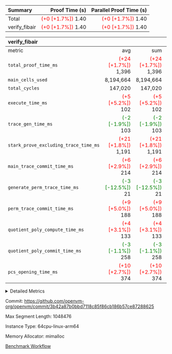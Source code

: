 | Summary | Proof Time (s) | Parallel Proof Time (s) |
|:---|---:|---:|
| Total | <span style='color: red'>(+0 [+1.7%])</span> 1.40 | <span style='color: red'>(+0 [+1.7%])</span> 1.40 |
| verify_fibair | <span style='color: red'>(+0 [+1.7%])</span> 1.40 | <span style='color: red'>(+0 [+1.7%])</span> 1.40 |


| verify_fibair |||||
|:---|---:|---:|---:|---:|
|metric|avg|sum|max|min|
| `total_proof_time_ms ` | <span style='color: red'>(+24 [+1.7%])</span> 1,396 | <span style='color: red'>(+24 [+1.7%])</span> 1,396 | <span style='color: red'>(+24 [+1.7%])</span> 1,396 | <span style='color: red'>(+24 [+1.7%])</span> 1,396 |
| `main_cells_used     ` |  8,194,664 |  8,194,664 |  8,194,664 |  8,194,664 |
| `total_cycles        ` |  147,020 |  147,020 |  147,020 |  147,020 |
| `execute_time_ms     ` | <span style='color: red'>(+5 [+5.2%])</span> 102 | <span style='color: red'>(+5 [+5.2%])</span> 102 | <span style='color: red'>(+5 [+5.2%])</span> 102 | <span style='color: red'>(+5 [+5.2%])</span> 102 |
| `trace_gen_time_ms   ` | <span style='color: green'>(-2 [-1.9%])</span> 103 | <span style='color: green'>(-2 [-1.9%])</span> 103 | <span style='color: green'>(-2 [-1.9%])</span> 103 | <span style='color: green'>(-2 [-1.9%])</span> 103 |
| `stark_prove_excluding_trace_time_ms` | <span style='color: red'>(+21 [+1.8%])</span> 1,191 | <span style='color: red'>(+21 [+1.8%])</span> 1,191 | <span style='color: red'>(+21 [+1.8%])</span> 1,191 | <span style='color: red'>(+21 [+1.8%])</span> 1,191 |
| `main_trace_commit_time_ms` | <span style='color: red'>(+6 [+2.9%])</span> 214 | <span style='color: red'>(+6 [+2.9%])</span> 214 | <span style='color: red'>(+6 [+2.9%])</span> 214 | <span style='color: red'>(+6 [+2.9%])</span> 214 |
| `generate_perm_trace_time_ms` | <span style='color: green'>(-3 [-12.5%])</span> 21 | <span style='color: green'>(-3 [-12.5%])</span> 21 | <span style='color: green'>(-3 [-12.5%])</span> 21 | <span style='color: green'>(-3 [-12.5%])</span> 21 |
| `perm_trace_commit_time_ms` | <span style='color: red'>(+9 [+5.0%])</span> 188 | <span style='color: red'>(+9 [+5.0%])</span> 188 | <span style='color: red'>(+9 [+5.0%])</span> 188 | <span style='color: red'>(+9 [+5.0%])</span> 188 |
| `quotient_poly_compute_time_ms` | <span style='color: red'>(+4 [+3.1%])</span> 133 | <span style='color: red'>(+4 [+3.1%])</span> 133 | <span style='color: red'>(+4 [+3.1%])</span> 133 | <span style='color: red'>(+4 [+3.1%])</span> 133 |
| `quotient_poly_commit_time_ms` | <span style='color: green'>(-3 [-1.1%])</span> 258 | <span style='color: green'>(-3 [-1.1%])</span> 258 | <span style='color: green'>(-3 [-1.1%])</span> 258 | <span style='color: green'>(-3 [-1.1%])</span> 258 |
| `pcs_opening_time_ms ` | <span style='color: red'>(+10 [+2.7%])</span> 374 | <span style='color: red'>(+10 [+2.7%])</span> 374 | <span style='color: red'>(+10 [+2.7%])</span> 374 | <span style='color: red'>(+10 [+2.7%])</span> 374 |



<details>
<summary>Detailed Metrics</summary>

|  | verify_program_compile_ms | total_cells | stark_prove_excluding_trace_time_ms | quotient_poly_compute_time_ms | quotient_poly_commit_time_ms | perm_trace_commit_time_ms | pcs_opening_time_ms | main_trace_commit_time_ms |
| --- | --- | --- | --- | --- | --- | --- | --- |
|  | 7 | 65,536 | 63 | 3 | 13 | 0 | 32 | 13 | 

| air_name | rows | quotient_deg | main_cols | interactions | constraints | cells |
| --- | --- | --- | --- | --- | --- | --- |
| AccessAdapterAir<2> |  | 4 |  | 5 | 11 |  | 
| AccessAdapterAir<4> |  | 4 |  | 5 | 11 |  | 
| AccessAdapterAir<8> |  | 4 |  | 5 | 11 |  | 
| FibonacciAir | 32,768 | 1 | 2 |  | 5 | 65,536 | 
| FriReducedOpeningAir |  | 4 |  | 39 | 60 |  | 
| JalRangeCheckAir |  | 4 |  | 9 | 11 |  | 
| NativePoseidon2Air<BabyBearParameters>, 1> |  | 4 |  | 136 | 533 |  | 
| PhantomAir |  | 4 |  | 3 | 4 |  | 
| ProgramAir |  | 1 |  | 1 | 4 |  | 
| VariableRangeCheckerAir |  | 1 |  | 1 | 4 |  | 
| VmAirWrapper<AluNativeAdapterAir, FieldArithmeticCoreAir> |  | 4 |  | 15 | 23 |  | 
| VmAirWrapper<BranchNativeAdapterAir, BranchEqualCoreAir<1> |  | 4 |  | 11 | 22 |  | 
| VmAirWrapper<NativeAdapterAir<2, 0>, PublicValuesCoreAir> |  | 4 |  | 11 | 22 |  | 
| VmAirWrapper<NativeLoadStoreAdapterAir<1>, NativeLoadStoreCoreAir<1> |  | 4 |  | 15 | 16 |  | 
| VmAirWrapper<NativeLoadStoreAdapterAir<4>, NativeLoadStoreCoreAir<4> |  | 4 |  | 15 | 16 |  | 
| VmAirWrapper<NativeVectorizedAdapterAir<4>, FieldExtensionCoreAir> |  | 4 |  | 15 | 23 |  | 
| VmConnectorAir |  | 4 |  | 5 | 9 |  | 
| VolatileBoundaryAir |  | 4 |  | 4 | 16 |  | 

| group | trace_gen_time_ms | total_proof_time_ms | total_cycles | total_cells | stark_prove_excluding_trace_time_ms | quotient_poly_compute_time_ms | quotient_poly_commit_time_ms | perm_trace_commit_time_ms | pcs_opening_time_ms | main_trace_commit_time_ms | main_cells_used | generate_perm_trace_time_ms | execute_time_ms |
| --- | --- | --- | --- | --- | --- | --- | --- | --- | --- | --- | --- | --- | --- |
| verify_fibair | 103 | 1,396 | 147,020 | 23,947,938 | 1,191 | 133 | 258 | 188 | 374 | 214 | 8,194,664 | 21 | 102 | 

| group | air_name | rows | prep_cols | perm_cols | main_cols | cells |
| --- | --- | --- | --- | --- | --- | --- |
| verify_fibair | AccessAdapterAir<2> | 32,768 |  | 12 | 11 | 753,664 | 
| verify_fibair | AccessAdapterAir<4> | 16,384 |  | 12 | 13 | 409,600 | 
| verify_fibair | AccessAdapterAir<8> | 128 |  | 12 | 17 | 3,712 | 
| verify_fibair | FriReducedOpeningAir | 1,024 |  | 44 | 27 | 72,704 | 
| verify_fibair | JalRangeCheckAir | 16,384 |  | 16 | 12 | 458,752 | 
| verify_fibair | NativePoseidon2Air<BabyBearParameters>, 1> | 16,384 |  | 160 | 399 | 9,158,656 | 
| verify_fibair | PhantomAir | 8,192 |  | 8 | 6 | 114,688 | 
| verify_fibair | ProgramAir | 8,192 |  | 8 | 10 | 147,456 | 
| verify_fibair | VariableRangeCheckerAir | 262,144 | 2 | 8 | 1 | 2,359,296 | 
| verify_fibair | VmAirWrapper<AluNativeAdapterAir, FieldArithmeticCoreAir> | 131,072 |  | 20 | 29 | 6,422,528 | 
| verify_fibair | VmAirWrapper<BranchNativeAdapterAir, BranchEqualCoreAir<1> | 16,384 |  | 16 | 23 | 638,976 | 
| verify_fibair | VmAirWrapper<NativeLoadStoreAdapterAir<1>, NativeLoadStoreCoreAir<1> | 32,768 |  | 24 | 21 | 1,474,560 | 
| verify_fibair | VmAirWrapper<NativeLoadStoreAdapterAir<4>, NativeLoadStoreCoreAir<4> | 16,384 |  | 24 | 27 | 835,584 | 
| verify_fibair | VmAirWrapper<NativeVectorizedAdapterAir<4>, FieldExtensionCoreAir> | 8,192 |  | 20 | 38 | 475,136 | 
| verify_fibair | VmConnectorAir | 2 | 1 | 12 | 5 | 34 | 
| verify_fibair | VolatileBoundaryAir | 32,768 |  | 8 | 11 | 622,592 | 

</details>


Commit: https://github.com/openvm-org/openvm/commit/3b42a87b0bbd7118c85f86cb186b57ce87288625

Max Segment Length: 1048476

Instance Type: 64cpu-linux-arm64

Memory Allocator: mimalloc

[Benchmark Workflow](https://github.com/openvm-org/openvm/actions/runs/13800795308)
